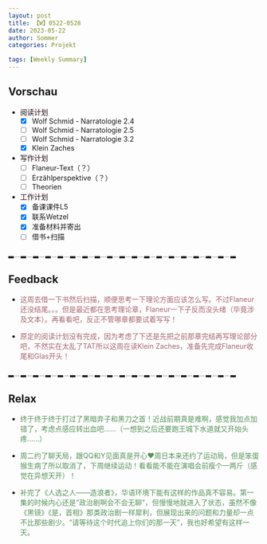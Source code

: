 ```yaml
---
layout: post
title: 【W】0522-0528
date: 2023-05-22
author: Sommer
categories: Projekt

tags: [Weekly Summary]
--- 
```


## Vorschau

- <font style="background:#fcf2f4">阅读计划</font>
  - [x] Wolf Schmid - Narratologie 2.4
  - [ ] Wolf Schmid - Narratologie 2.5
  - [ ] Wolf Schmid - Narratologie 3.2
  - [x] Klein Zaches
- <font style="background:#fcf2f4">写作计划</font>
  - [ ] Flaneur-Text（？）
  - [ ] Erzählperspektive（？）
  - [ ] Theorien
- <font style="background:#fcf2f4">工作计划</font>
  - [x] 备课课件L5
  - [x] 联系Wetzel
  - [x] 准备材料并寄出
  - [ ] 借书+扫描

▂﹍▂﹍▂﹍▂﹍▂﹍▂﹍▂﹍▂﹍▂﹍▂﹍▂﹍▂﹍▂﹍▂﹍▂﹍▂﹍▂﹍▂﹍▂

## Feedback

- <font style="color:#a66870">这周去借一下书然后扫描，顺便思考一下理论方面应该怎么写。不过Flaneur还没结尾。。。但是最近都在思考理论章，Flaneur一下子反而没头绪（毕竟涉及文本）。再看看吧，反正不管哪章都要试着写写！</font>

- <font style="color:#a66870">原定的阅读计划没有完成，因为考虑了下还是先把之前那章完结再写理论部分吧，不然实在太乱了TAT所以这周在读Klein Zaches，准备先完成Flaneur收尾和Glas开头！</font>

▂﹍▂﹍▂﹍▂﹍▂﹍▂﹍▂﹍▂﹍▂﹍▂﹍▂﹍▂﹍▂﹍▂﹍▂﹍▂﹍▂﹍▂﹍▂

## Relax

- <font style="color:#56925A">终于终于终于打过了黑暗弃子和黑刀之首！近战前期真是难啊，感觉我加点加错了，考虑点感应转出血吧……（一想到之后还要跑王城下水道就又开始头疼……）</font><br>

- <font style="color:#56925A">周二约了聊天局，跟QQ和Y见面真是开心❤周日本来还约了运动局，但是笨蛋猴生病了所以取消了，下周继续运动！看看能不能在演唱会前瘦个一两斤（感觉在异想天开）！</font><br>

- <font style="color:#56925A">补完了《人选之人——造浪者》，华语环境下能有这样的作品真不容易。第一集的时候内心还是“政治剧啊会不会无聊”，但慢慢地就进入了状态，虽然不像《黑镜》《是，首相》那类政治剧一样犀利，但展现出来的问题和力量却一点不比那些剧少。“请等待这个时代追上你们的那一天”，我也好希望有这样一天。</font><br>